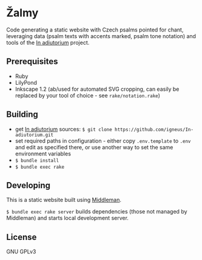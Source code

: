 # Žalmy

Code generating a static website with Czech psalms pointed for chant,
leveraging data (psalm texts with accents marked, psalm tone notation)
and tools of the [In adiutorium][ia] project.

## Prerequisites

- Ruby
- LilyPond
- Inkscape 1.2 (ab/used for automated SVG cropping, can easily be replaced by your tool of choice - see `rake/notation.rake`)

## Building

- get [In adiutorium][ia] sources: `$ git clone https://github.com/igneus/In-adiutorium.git`
- set required paths in configuration - either copy `.env.template` to `.env` and edit as specified there, or use another way to set the same environment variables
- `$ bundle install`
- `$ bundle exec rake`

## Developing

This is a static website built using [Middleman][middleman].

`$ bundle exec rake server` builds dependencies (those not managed
by Middleman) and starts local development server.

## License

GNU GPLv3

[ia]: https://github.com/igneus/In-adiutorium
[middleman]: https://middlemanapp.com/
